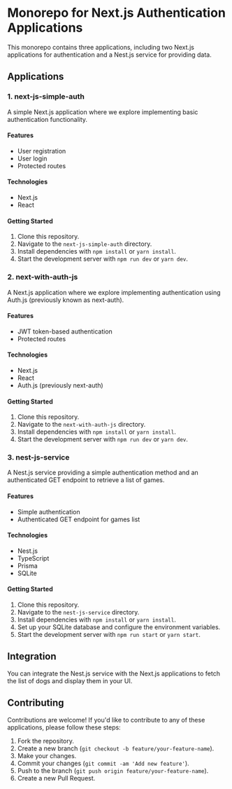 # Monorepo for Next.js Authentication Applications

This monorepo contains three applications, including two Next.js applications for authentication and a Nest.js service for providing data.

## Applications

### 1. next-js-simple-auth

A simple Next.js application where we explore implementing basic authentication functionality.

#### Features

- User registration
- User login
- Protected routes

#### Technologies

- Next.js
- React

#### Getting Started

1. Clone this repository.
2. Navigate to the `next-js-simple-auth` directory.
3. Install dependencies with `npm install` or `yarn install`.
4. Start the development server with `npm run dev` or `yarn dev`.

### 2. next-with-auth-js

A Next.js application where we explore implementing authentication using Auth.js (previously known as next-auth).

#### Features

- JWT token-based authentication
- Protected routes

#### Technologies

- Next.js
- React
- Auth.js (previously next-auth)

#### Getting Started

1. Clone this repository.
2. Navigate to the `next-with-auth-js` directory.
3. Install dependencies with `npm install` or `yarn install`.
4. Start the development server with `npm run dev` or `yarn dev`.

### 3. nest-js-service

A Nest.js service providing a simple authentication method and an authenticated GET endpoint to retrieve a list of games.

#### Features

- Simple authentication
- Authenticated GET endpoint for games list

#### Technologies

- Nest.js
- TypeScript
- Prisma
- SQLite

#### Getting Started

1. Clone this repository.
2. Navigate to the `nest-js-service` directory.
3. Install dependencies with `npm install` or `yarn install`.
4. Set up your SQLite database and configure the environment variables.
5. Start the development server with `npm run start` or `yarn start`.

## Integration

You can integrate the Nest.js service with the Next.js applications to fetch the list of dogs and display them in your UI.

## Contributing

Contributions are welcome! If you'd like to contribute to any of these applications, please follow these steps:

1. Fork the repository.
2. Create a new branch (`git checkout -b feature/your-feature-name`).
3. Make your changes.
4. Commit your changes (`git commit -am 'Add new feature'`).
5. Push to the branch (`git push origin feature/your-feature-name`).
6. Create a new Pull Request.
